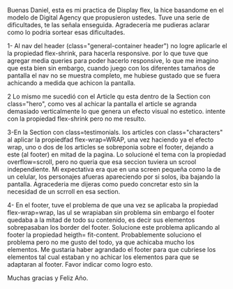 Buenas Daniel, esta es mi practica de Display flex, la hice basandome en el modelo de Digital Agency que propusieron ustedes. 
Tuve una serie de dificultades, te las señala enseguida. Agradecería me pudieras aclarar como lo podria sortear esas dificultades.


1- Al nav del header (class="general-container header") no logre aplicarle el la propiedad flex-shrink, para hacerla responsive. por lo que tuve que agregar media queries para poder hacerlo responsive, lo que me imagino que esta bien sin embargo, cuando juego con los diferentes tamaños de pantalla el nav no se muestra completo, me hubiese gustado que se fuera achicando a medida que achicon la pantalla.

2 Lo mismo me sucedió con el Article qu esta dentro de la Section con class="hero", como ves al achicar la pantalla el article se agranda demasiado verticalmente lo que genera un efecto visual no estetico. intente con la propiedad flex-shrink pero no me resulto.

3-En la Section con class=testimonials. los articles con class="characters" al aplicar la propiedfad flex-wrap=WRAP, una vez haciendo ya el efecto wrap, uno o dos de los articles se sobreponia sobre el footer, dejando a este (al footer) en mitad de la pagina. Lo solucioné el tema con la propiedad overflow=scroll, pero no queria que esa seccion tuviera un scrool independiente. Mi expectativa era que en una screen pequeña como la de un celular, los personajes afueras apareciendo por si solos, iba bajando la pantalla. Agracederia me dijeras como puedo concretar esto sin la necesidad de un scrroll en esa section.

4- En el footer, tuve el problema de que una vez se aplicaba la propiedad flex-wrap=wrap, las ul se wrapiaban sin problema sin embargo el footer quedaba a la mitad de todo su contenido, es decir sus elementos sobrepasaban los border del footer. Solucione este problema aplicando al footer la propiedad heigth= fit-content. Probablemente soluciono el problema pero no me gusto del todo, ya que achicaba mucho los elementos. Me gustaria haber agrandado el footer para que cubriese los elementos tal cual estaban y no achicar los elementos para que se adaptaran al footer. Favor indicar como logro esto.


Muchas gracias y Feliz Año.
